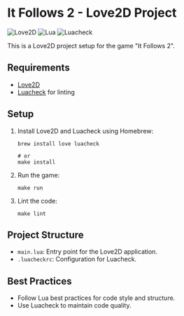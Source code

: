 # It Follows 2 - Love2D Project

![Love2D](https://img.shields.io/badge/Love2D-11.3-blue)
![Lua](https://img.shields.io/badge/Lua-5.1-blue)
![Luacheck](https://img.shields.io/badge/Luacheck-0.25.0-green)

This is a Love2D project setup for the game "It Follows 2".

## Requirements

- [Love2D](https://love2d.org/)
- [Luacheck](https://github.com/mpeterv/luacheck) for linting

## Setup

1. Install Love2D and Luacheck using Homebrew:
   ```
   brew install love luacheck

   # or 
   make install
   ```

2. Run the game:
   ```
   make run
   ```

3. Lint the code:
   ```
   make lint
   ```

## Project Structure

- `main.lua`: Entry point for the Love2D application.
- `.luacheckrc`: Configuration for Luacheck.

## Best Practices

- Follow Lua best practices for code style and structure.
- Use Luacheck to maintain code quality.

